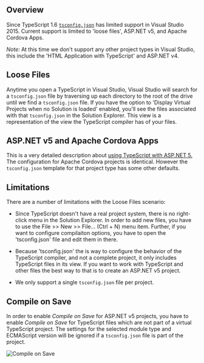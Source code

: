 ## Overview

Since TypeScript 1.6 [`tsconfig.json`](tsconfig.json.md) has limited support in Visual Studio 2015. Current support is limited to 'loose files', ASP.NET v5, and Apache Cordova Apps.

*Note:* At this time we don't support any other project types in Visual Studio, this include the 'HTML Application with TypeScript' and ASP.NET v4.

## Loose Files

Anytime you open a TypeScript in Visual Studio, Visual Studio will search for a `tsconfig.json` file by traversing up each
directory to the root of the drive until we find a `tsconfig.json` file. If you have the option to 'Display Virtual
Projects when no Solution is loaded' enabled, you'll see the files associated with that `tsconfig.json` in the Solution Explorer. This view is a representation of the view the TypeScript compiler has of your files.

## ASP.NET v5 and Apache Cordova Apps

This is a very detailed description about [using TypeScript with ASP.NET 5.](Using-TypeScript-With-ASP.NET-5.md)
The configuration for Apache Cordova projects is identical. However the `tsconfig.json` template for that project type
has some other defaults. 

## Limitations

There are a number of limitations with the Loose Files scenario:
 
* Since TypeScript doesn't have a real project system, there is no right-click menu in the Solution Explorer.
In order to add new files, you have to use the File >> New >> File... (Ctrl + N) menu item.
Further, if you want to configure compilaiton options, you have to open the 'tsconfig.json' file and edit them in there.

* Because 'tsconfig.json' the is way to configure the behavior of the TypeScript compiler, and not a complete project, 
it only includes TypeScript files in its view. If you want to work with TypeScript and other files the best way to that
is to create an ASP.NET v5 project.

* We only support a single `tsconfig.json` file per project.

## Compile on Save

In order to enable *Compile on Save* for ASP.NET v5 projects, you have to enable *Compile on Save* for TypeScript files which are not part of a virtual TypeScript project.
The settings for the selected module type and ECMAScript version will be ignored if a `tsconfig.json` file is part of the project.

![Compile on Save](https://raw.githubusercontent.com/wiki/Microsoft/TypeScript/aspnet-screenshots/compile-on-save.png)
